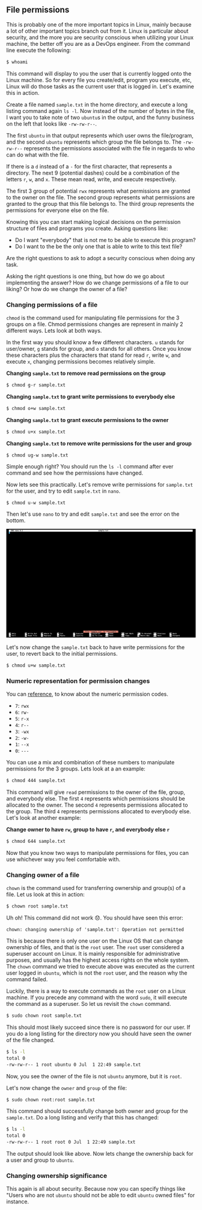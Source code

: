 ## File permissions
This is probably one of the more important topics in Linux, mainly because a lot of other important topics branch out from it. Linux is particular about security, and the more you are security conscious when utilizing your Linux machine, the better off you are as a DevOps engineer. From the command line execute the following:

```bash
$ whoami
```

This command will display to you the user that is currently logged onto the Linux machine. So for every file you create/edit, program you execute, etc, Linux will do those tasks as the current user that is logged in. Let's examine this in action.

Create a file named `sample.txt` in the home directory, and execute a long listing command again `ls -l`. Now instead of the number of bytes in the file, I want you to take note of two `ubuntu`s in the output, and the funny business on the left that looks like `-rw-rw-r--`.

The first `ubuntu` in that output represents which user owns the file/program, and the second `ubuntu` represents which group the file belongs to. The `-rw-rw-r--` represents the permissions associated with the file in regards to who can do what with the file.

If there is a `d` instead of a `-` for the first character, that represents a directory. The next 9 (potential dashes) could be a combination of the letters `r`, `w`, and `x`. These mean read, write, and execute respectively.

The first 3 group of potential `rwx` represents what permissions are granted to the owner on the file. The second group represents what permissions are granted to the group that this file belongs to. The third group represents the permissions for everyone else on the file.

Knowing this you can start making logical decisions on the permission structure of files and programs you create. Asking questions like:

- Do I want "everybody" that is not me to be able to execute this program?
- Do I want to the be the only one that is able to write to this text file?

Are the right questions to ask to adopt a security conscious when doing any task.

Asking the right questions is one thing, but how do we go about implementing the answer? How do we change permissions of a file to our liking? Or how do we change the owner of a file?

### Changing permissions of a file
`chmod` is the command used for manipulating file permissions for the 3 groups on a file. Chmod permissions changes are represent in mainly 2 different ways. Lets look at both ways.

In the first way you should know a few different characters. `u` stands for user/owner, `g` stands for group, and `o` stands for all others. Once you know these characters plus the characters that stand for read `r`, write `w`, and execute `x`, changing permissions becomes relatively simple.

**Changing `sample.txt` to remove read permissions on the group**
```bash
$ chmod g-r sample.txt
```

**Changing `sample.txt` to grant write permissions to everybody else**
```bash
$ chmod o+w sample.txt
```

**Changing `sample.txt` to grant execute permissions to the owner**
```bash
$ chmod u+x sample.txt
```

**Changing `sample.txt` to remove write permissions for the user and group**
```
$ chmod ug-w sample.txt
```

Simple enough right? You should run the `ls -l` command after ever command and see how the permissions have changed.

Now lets see this practically. Let's remove write permissions for `sample.txt` for the user, and try to edit `sample.txt` in `nano`.

```bash
$ chmod u-w sample.txt
```

Then let's use `nano` to try and edit `sample.txt` and see the error on the bottom. 

![Nano unable to edit](../static/images/nano-unable-to-edit.png)

Let's now change the `sample.txt` back to have write permissions for the user, to revert back to the initial permissions.

```bash
$ chmod u+w sample.txt
```

### Numeric representation for permission changes
You can [reference](https://www.pluralsight.com/blog/it-ops/linux-file-permissions), to know about the numeric permission codes.

- `7`: `rwx`
- `6`: `rw-`
- `5`: `r-x`
- `4`: `r--`
- `3`: `-wx`
- `2`: `-w-`
- `1`: `--x`
- `0`: `---`

You can use a mix and combination of these numbers to manipulate permissions for the 3 groups. Lets look at a an example:

```bash
$ chmod 444 sample.txt
```

This command will give `read` permissions to the owner of the file, group, and everybody else. The first `4` represents which permissions should be allocated to the owner. The second `4` represents permissions allocated to the group. The third `4` represents permissions allocated to everybody else. Let's look at another example:

**Change owner to have `rw`, group to have `r`, and everybody else `r`**
```bash
$ chmod 644 sample.txt
```

Now that you know two ways to manipulate permissions for files, you can use whichever way you feel comfortable with.

### Changing owner of a file
`chown` is the command used for transferring ownership and group(s) of a file. Let us look at this in action:

```bash
$ chown root sample.txt
```

Uh oh! This command did not work 😞. You should have seen this error:

```
chown: changing ownership of 'sample.txt': Operation not permitted
```

This is because there is only one user on the Linux OS that can change ownership of files, and that is the `root` user. The `root` user considered a superuser account on Linux. It is mainly responsible for administrative purposes, and usually has the highest access rights on the whole system. The `chown` command we tried to execute above was executed as the current user logged in `ubuntu`, which is not the `root` user, and the reason why the command failed.

Luckily, there is a way to execute commands as the `root` user on a Linux machine. If you precede any command with the word `sudo`, it will execute the command as a superuser. So let us revisit the `chown` command.

```bash
$ sudo chown root sample.txt
```

This should most likely succeed since there is no password for our user. If you do a long listing for the directory now you should have seen the owner of the file changed.

```bash
$ ls -l
total 0
-rw-rw-r-- 1 root ubuntu 0 Jul  1 22:49 sample.txt
```

Now, you see the owner of the file is not `ubuntu` anymore, but it is `root`.

Let's now change the `owner` and `group` of the file:

```bash
$ sudo chown root:root sample.txt
```

This command should successfully change both owner and group for the `sample.txt`. Do a long listing and verify that this has changed:

```bash
$ ls -l
total 0
-rw-rw-r-- 1 root root 0 Jul  1 22:49 sample.txt
```

The output should look like above. Now lets change the ownership back for a user and group to `ubuntu`.

### Changing ownership significance
This again is all about security. Because now you can specify things like "Users who are not `ubuntu` should not be able to edit `ubuntu` owned files" for instance.